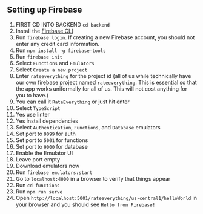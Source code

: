 ## Setting up Firebase ##
1. FIRST CD INTO BACKEND `cd backend`
2. Install the [Firebase CLI](https://firebase.google.com/docs/cli#install_the_firebase_cli)
3. Run `firebase login`. If creating a new Firebase account, you should not enter any credit card information.
4. Run `npm install -g firebase-tools`
5. Run `firebase init`
  1. Select `Functions` and `Emulators` 
  2. Select `Create a new project`
  3. Enter `rateeverything` for the project id (all of us while technically have our own firebase project named `rateeverything`. This is essential so that the app works uniformally for all of us. This will not cost anything for you to have.)
  4. You can call it `RateEverything` or just hit enter
  5. Select `TypeScript`
  6. Yes use linter
  7. Yes install dependencies
  8. Select `Authentication`, `Functions`, and `Database` emulators
  9. Set port to `9099` for auth
  10. Set port to `5001` for functions
  11. Set port to `9000` for database
  12. Enable the Emulator UI
  13. Leave port empty
  14. Download emulators now
7. Run `firebase emulators:start`
8. Go to `localhost:4000` in a browser to verify that things appear
9. Run `cd functions`
10. Run `npm run serve`
11. Open `http://localhost:5001/rateeverything/us-central1/helloWorld` in your browser and you should see `Hello from Firebase!`

